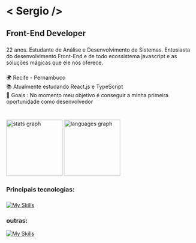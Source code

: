 <h1 align="left"> < Sergio />

###

<h2 align="left">Front-End Developer</h2>

###

<p align="left">22 anos. Estudante de Análise e Desenvolvimento de Sistemas. Entusiasta do desenvolvimento Front-End e de todo ecossistema javascript e as  soluções mágicas que ele nós oferece.</p>

###

<p align="left">🌍  Recife - Pernambuco<br>📚 Atualmente estudando React.js e TypeScript <br>🎯 Goals : No momento meu objetivo é conseguir a minha primeira oportunidade como desenvolvedor</p>

###

<br clear="both">

<div align="left">
  <img src="https://github-readme-stats.vercel.app/api?hide_title=true&hide_rank=false&show_icons=true&include_all_commits=true&count_private=false&disable_animations=false&theme=dark&locale=en&hide_border=true&username=sergiohdljr" height="150" alt="stats graph"  />
  <img src="https://github-readme-stats.vercel.app/api/top-langs?locale=en&hide_title=false&layout=compact&card_width=320&langs_count=5&theme=dark&hide_border=true&username=sergiohdljr" height="150" alt="languages graph"  />
</div>

###

<h3 align="left">Principais tecnologias:</h3>

###

  [![My Skills](https://skillicons.dev/icons?i=html,css,js,ts,react,sass,styledcomponents,tailwind)](https://skillicons.dev)

###

<h3 align=left >outras: </h3>
  
[![My Skills](https://skillicons.dev/icons?i=nodejs,prisma,postgres,mysql)](https://skillicons.dev)
